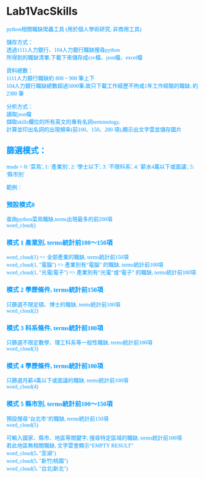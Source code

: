 # Lab1VacSkills

<font face="逐浪新宋" color=#0099ff>
python相關職缺爬蟲工具 (用於個人學術研究, 非商用工具)

儲存方式：\
透過1111人力銀行、104人力銀行職缺搜尋python \
所得到的職缺清單,下載下來儲存成csv檔、json檔、excel檔 

資料總數：\
1111人力銀行職缺約 800 ~ 900 筆上下\
104人力銀行職缺總數超過5000筆,故只下載工作經歷不拘或1年工作經驗的職缺,
約 2300 筆

分析方式：\
讀取json檔 \
擷取skills欄位的所有英文的專有名詞terminology, \
計算並印出名詞的出現頻率(前100、150、200 項),顯示出文字雲並儲存圖片

## 篩選模式：
mode = 0: '菜鳥', 1: '產業別', 2: '學士以下', 3: '不限科系', 4: '薪水4萬以下或面議', 5: '縣市別'

範例：
### 預設模式0
查詢python菜鳥職缺,terms出現最多的前200項 \
word_cloud()

### 模式 1  產業別, terms統計前100～150項 
word_cloud(1) => 全部產業的職缺, terms統計前150項 \
word_cloud(1, "電腦") => 產業別有“電腦” 的職缺, terms統計前100項 \
word_cloud(1, "光電|電子") => 產業別有“光電”或“電子” 的職缺, terms統計前100項

### 模式 2  學歷條件, terms統計前150項 
只篩選不限定碩、博士的職缺, terms統計前100項 \
word_cloud(2)

### 模式 3  科系條件, terms統計前100項
只篩選不限定數學、理工科系等一般性職缺, terms統計前100項 \
word_cloud(3)

### 模式 4  學歷條件, terms統計前100項
只篩選月薪4萬以下或面議的職缺, terms統計前100項 \
word_cloud(4)

### 模式 5  縣市別, terms統計前100～150項
預設搜尋"台北市"的職缺, terms統計前150項  \
word_cloud(5)

可輸入國家、縣市、地區等關鍵字, 搜尋特定區域的職缺, terms統計前100項 \
若此地區無相關職缺, 文字雲會顯示“EMPTY RESULT” \
word_cloud(5, "澎湖") \
word_cloud(5, "新竹|桃園") \
word_cloud(5, "台北|新北")

</font>

